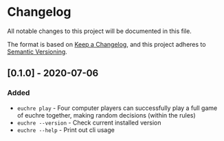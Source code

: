 # Changelog

All notable changes to this project will be documented in this file.

The format is based on [Keep a Changelog](https://keepachangelog.com/en/1.0.0/),
and this project adheres to [Semantic Versioning](https://semver.org/spec/v2.0.0.html).

## [0.1.0] - 2020-07-06

### Added

- `euchre play` - Four computer players can successfully play a full game of
    euchre together, making random decisions (within the rules)
- `euchre --version` - Check current installed version
- `euchre --help` - Print out cli usage
